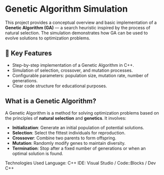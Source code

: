 # Genetic Algorithm Simulation

This project provides a conceptual overview and basic implementation of a **Genetic Algorithm (GA)** — a search heuristic inspired by the process of natural selection. The simulation demonstrates how GA can be used to evolve solutions to optimization problems.

## 📌 Key Features
- Step-by-step implementation of a Genetic Algorithm in C++.
- Simulation of selection, crossover, and mutation processes.
- Configurable parameters: population size, mutation rate, number of generations.
- Clear code structure for educational purposes.

## What is a Genetic Algorithm?
A Genetic Algorithm is a method for solving optimization problems based on the principles of **natural selection** and **genetics**. It involves:
- **Initialization**: Generate an initial population of potential solutions.
- **Selection**: Select the fittest individuals for reproduction.
- **Crossover**: Combine two parents to form offspring.
- **Mutation**: Randomly modify genes to maintain diversity.
- **Termination**: Stop after a fixed number of generations or when an optimal solution is found.

Technologies Used
Language: C++
IDE: Visual Studio / Code::Blocks / Dev C++


